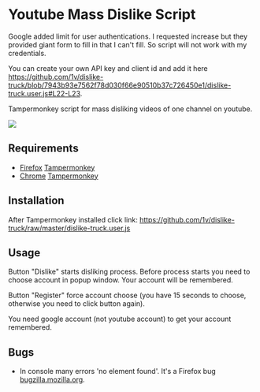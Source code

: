 # Youtube Mass Dislike Script

Google added limit for user authentications. I requested increase but they provided giant form to fill in that I can't fill. So script will not work with my credentials.

You can create your own API key and client id and add it here https://github.com/1v/dislike-truck/blob/7943b93e7562f78d030f66e90510b37c726450e1/dislike-truck.user.js#L22-L23.

Tampermonkey script for mass disliking videos of one channel on youtube.

![](http://img-fotki.yandex.ru/get/61897/203537249.15/0_15bc3d_c0b10cf9_orig.png)

## Requirements
* [Firefox](https://www.mozilla.org/firefox/new/) [Tampermonkey](https://addons.mozilla.org/en-US/firefox/addon/tampermonkey/)
* [Chrome](https://www.google.com/chrome/) [Tampermonkey](https://chrome.google.com/webstore/detail/tampermonkey/dhdgffkkebhmkfjojejmpbldmpobfkfo?hl=en)

## Installation
After Tampermonkey installed click link: https://github.com/1v/dislike-truck/raw/master/dislike-truck.user.js

## Usage

Button "Dislike" starts disliking process. Before process starts you need to choose account in popup window. Your account will be remembered.

Button "Register" force account choose (you have 15 seconds to choose, otherwise you need to click button again).

You need google account (not youtube account) to get your account remembered.

## Bugs

* In console many errors 'no element found'. It's a Firefox bug [bugzilla.mozilla.org](https://bugzilla.mozilla.org/show_bug.cgi?id=884693).
